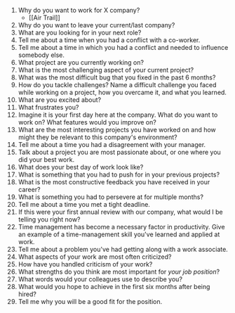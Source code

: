 1.  Why do you want to work for X company?
	- [[Air Trail]]
2.  Why do you want to leave your current/last company?
3.  What are you looking for in your next role?
4.  Tell me about a time when you had a conflict with a co-worker.
5.  Tell me about a time in which you had a conflict and needed to influence somebody else.
6.  What project are you currently working on?
7.  What is the most challenging aspect of your current project?
8.  What was the most difficult bug that you fixed in the past 6 months?
9.  How do you tackle challenges? Name a difficult challenge you faced while working on a project, how you overcame it, and what you learned.
10.  What are you excited about?
11.  What frustrates you?
12.  Imagine it is your first day here at the company. What do you want to work on? What features would you improve on?
13.  What are the most interesting projects you have worked on and how might they be relevant to this company's environment?
14.  Tell me about a time you had a disagreement with your manager.
15.  Talk about a project you are most passionate about, or one where you did your best work.
16.  What does your best day of work look like?
17.  What is something that you had to push for in your previous projects?
18.  What is the most constructive feedback you have received in your career?
19.  What is something you had to persevere at for multiple months?
20.  Tell me about a time you met a tight deadline.
21.  If this were your first annual review with our company, what would I be telling you right now?
22.  Time management has become a necessary factor in productivity. Give an example of a time-management skill you've learned and applied at work.
23.  Tell me about a problem you've had getting along with a work associate.
24.  What aspects of your work are most often criticized?
25.  How have you handled criticism of your work?
26.  What strengths do you think are most important for _your job position_?
27.  What words would your colleagues use to describe you?
28.  What would you hope to achieve in the first six months after being hired?
29.  Tell me why you will be a good fit for the position.